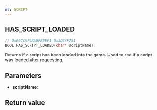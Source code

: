 ```yaml
---
ns: SCRIPT
---
```

## HAS_SCRIPT_LOADED

```c
// 0xE6CC9F3BA0FB9EF1 0x5D67F751
BOOL HAS_SCRIPT_LOADED(char* scriptName);
```

Returns if a script has been loaded into the game. Used to see if a script was loaded after requesting.

## Parameters
* **scriptName**: 

## Return value
